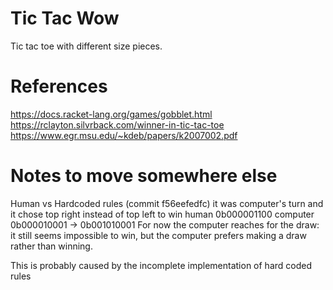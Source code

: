 # Tic Tac Wow

Tic tac toe with different size pieces.

# References
https://docs.racket-lang.org/games/gobblet.html
https://rclayton.silvrback.com/winner-in-tic-tac-toe
https://www.egr.msu.edu/~kdeb/papers/k2007002.pdf

# Notes to move somewhere else

Human vs Hardcoded rules (commit f56eefedfc)
it was computer's turn and it chose top right instead of top left to win
    human 0b000001100
    computer 0b000010001 -> 0b001010001
For now the computer reaches for the draw: it still seems impossible to win, but the computer prefers making a draw rather than winning.

This is probably caused by the incomplete implementation of hard coded rules

